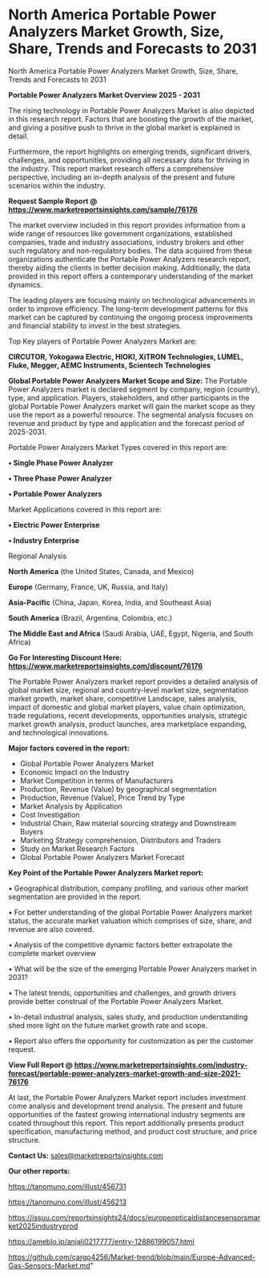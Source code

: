 # North America Portable Power Analyzers Market Growth, Size, Share, Trends and Forecasts to 2031
North America Portable Power Analyzers Market Growth, Size, Share, Trends and Forecasts to 2031

<Strong> Portable Power Analyzers Market Overview 2025 - 2031</strong>

The rising technology in Portable Power Analyzers Market is also depicted in this research report. Factors that are boosting the growth of the market, and giving a positive push to thrive in the global market is explained in detail.

Furthermore, the report highlights on emerging trends, significant drivers, challenges, and opportunities, providing all necessary data for thriving in the industry. This report market research offers a comprehensive perspective, including an in-depth analysis of the present and future scenarios within the industry.

<strong>Request Sample Report @ <a href=https://www.marketreportsinsights.com/sample/76176>https://www.marketreportsinsights.com/sample/76176</a></strong>

The market overview included in this report provides information from a wide range of resources like government organizations, established companies, trade and industry associations, industry brokers and other such regulatory and non-regulatory bodies. The data acquired from these organizations authenticate the Portable Power Analyzers research report, thereby aiding the clients in better decision making. Additionally, the data provided in this report offers a contemporary understanding of the market dynamics.

The leading players are focusing mainly on technological advancements in order to improve efficiency. The long-term development patterns for this market can be captured by continuing the ongoing process improvements and financial stability to invest in the best strategies.

Top Key players of Portable Power Analyzers Market are:

<strong>CIRCUTOR, Yokogawa Electric, HIOKI, XiTRON Technologies, LUMEL, Fluke, Megger, AEMC Instruments, Scientech Technologies</strong>

<strong><b>Global Portable Power Analyzers Market Scope and Size:</b></strong>
The Portable Power Analyzers market is declared segment by company, region (country), type, and application. Players, stakeholders, and other participants in the global Portable Power Analyzers market will gain the market scope as they use the report as a powerful resource. The segmental analysis focuses on revenue and product by type and application and the forecast period of 2025-2031.

Portable Power Analyzers Market Types covered in this report are:

<strong>• Single Phase Power Analyzer

• Three Phase Power Analyzer

• Portable Power Analyzers</strong>

Market Applications covered in this report are:

<strong>• Electric Power Enterprise

• Industry Enterprise</strong> 

Regional Analysis

<strong>North America</strong> (the United States, Canada, and Mexico)

<strong>Europe</strong> (Germany, France, UK, Russia, and Italy)

<strong>Asia-Pacific</strong> (China, Japan, Korea, India, and Southeast Asia)

<strong>South America</strong> (Brazil, Argentina, Colombia, etc.)

<strong>The Middle East and Africa</strong> (Saudi Arabia, UAE, Egypt, Nigeria, and South Africa)

<strong>Go For Interesting Discount Here: <a href=https://www.marketreportsinsights.com/discount/76176>https://www.marketreportsinsights.com/discount/76176</a></strong>

The Portable Power Analyzers market report provides a detailed analysis of global market size, regional and country-level market size, segmentation market growth, market share, competitive Landscape, sales analysis, impact of domestic and global market players, value chain optimization, trade regulations, recent developments, opportunities analysis, strategic market growth analysis, product launches, area marketplace expanding, and technological innovations.

<strong><b>Major factors covered in the report:</b></strong>
<ul>
  <li>Global Portable Power Analyzers Market </li>
  <li>Economic Impact on the Industry</li>
  <li>Market Competition in terms of Manufacturers</li>
  <li>Production, Revenue (Value) by geographical segmentation</li>
  <li>Production, Revenue (Value), Price Trend by Type</li>
  <li>Market Analysis by Application</li>
  <li>Cost Investigation</li>
  <li>Industrial Chain, Raw material sourcing strategy and Downstream Buyers</li>
  <li>Marketing Strategy comprehension, Distributors and Traders</li>
  <li>Study on Market Research Factors</li>
  <li>Global Portable Power Analyzers Market Forecast</li>
</ul>

<strong><b>Key Point of the Portable Power Analyzers Market report:</b></strong>

• Geographical distribution, company profiling, and various other market segmentation are provided in the report.

• For better understanding of the global Portable Power Analyzers market status, the accurate market valuation which comprises of size, share, and revenue are also covered.

• Analysis of the competitive dynamic factors better extrapolate the complete market overview

• What will be the size of the emerging Portable Power Analyzers market in 2031?

• The latest trends, opportunities and challenges, and growth drivers provide better construal of the Portable Power Analyzers Market.

• In-detail industrial analysis, sales study, and production understanding shed more light on the future market growth rate and scope.

• Report also offers the opportunity for customization as per the customer request.

<strong><b>View Full Report @ <a href=https://www.marketreportsinsights.com/industry-forecast/portable-power-analyzers-market-growth-and-size-2021-76176>https://www.marketreportsinsights.com/industry-forecast/portable-power-analyzers-market-growth-and-size-2021-76176</a></b></strong>


At last, the Portable Power Analyzers Market report includes investment come analysis and development trend analysis. The present and future opportunities of the fastest growing international industry segments are coated throughout this report. This report additionally presents product specification, manufacturing method, and product cost structure, and price structure.

<strong>Contact Us:</strong>
sales@marketreportsinsights.com

<strong>Our other reports:</strong>

<a href=https://tanomuno.com/illust/456731>https://tanomuno.com/illust/456731</a>

<a href=https://tanomuno.com/illust/456213>https://tanomuno.com/illust/456213</a>

<a href=https://issuu.com/reportsinsights24/docs/europeopticaldistancesensorsmarket2025industryprod>https://issuu.com/reportsinsights24/docs/europeopticaldistancesensorsmarket2025industryprod</a>

<a href=https://ameblo.jp/anjali0217777/entry-12886199057.html>https://ameblo.jp/anjali0217777/entry-12886199057.html</a>

<a href=https://github.com/cargo4256/Market-trend/blob/main/Europe-Advanced-Gas-Sensors-Market.md>https://github.com/cargo4256/Market-trend/blob/main/Europe-Advanced-Gas-Sensors-Market.md</a>"
